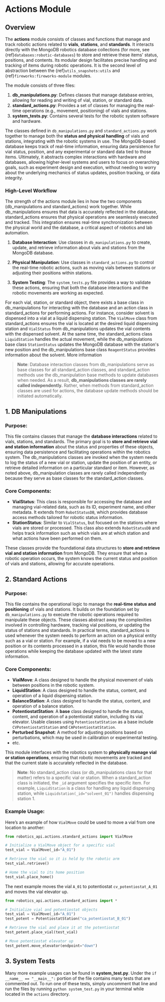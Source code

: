 # Actions Module

## Overview

The **actions** module consists of classes and functions that manage and track robotic actions related to **vials**, **stations**, and **standards**.  It interacts directly with the MongoDB robotics database collections (for more, see {ref}`databases:robotic-databases`) to store and retrieve these items' status, positions, and contents. Its modular design facilitates precise handling and tracking of items during robotic operations. It is the second level of abstraction between the {ref}`utils_snapshots:utils` and {ref}`fireworks:fireworks-module` modules.

The module consists of three files:

1. **db_manipulations.py**: Defines classes that manage database entries, allowing for reading and writing of vial, station, or standard data.
2. **standard_actions.py**: Provides a set of classes for managing the real-time operations (e.g., movement, positioning) of vials and stations.
3. **system_tests.py**: Contains several tests for the robotic system software and hardware.

The classes defined in `db_manipulations.py` and `standard_actions.py` work together to manage both the **status and physical handling** of vials and stations, integrating with the robotic systems in use. The MongoDB-based database keeps track of real-time information, ensuring data persistence for vial status, position, and any experimental or standard data tied to those items. Ultimately, it abstracts complex interactions with hardware and databases, allowing higher-level systems and users to focus on overarching goals, such as experiment design and execution, without needing to worry about the underlying mechanics of status updates, position tracking, or data integrity.


### High-Level Workflow

The strength of the actions module lies in how the two components (db_manipulations and standard_actions) work together. While db_manipulations ensures that data is accurately reflected in the database, standard_actions ensures that physical operations are seamlessly executed and tracked. This integration ensures real-time synchronization between the physical world and the database, a critical aspect of robotics and lab automation.

1. **Database Interaction**:
   Use classes in `db_manipulations.py` to create, update, and retrieve information about vials and stations from the MongoDB database.

2. **Physical Manipulation**:
   Use classes in `standard_actions.py` to control the real-time robotic actions, such as moving vials between stations or adjusting their positions within stations.

3. **System Testing**:
   The `system_tests.py` file provides a way to validate these actions, ensuring that both the database interactions and the robotic movements are working as expected.

For each vial, station, or standard object, there exists a base class in db_manipulations for interacting with the database and an action class in standard_actions for performing actions. For instance, consider solvent is dispensed into a vial at a liquid dispensing station. The `VialMove` class from standard_actions ensures the vial is located at the desired liquid dispensing station and `VialStatus` from db_manipulations updates the vial contents with the dispensed solvent. At the same time, the standard_actions class `LiquidStation` handles the actual movement, while the db_manipulations base class `StationStatus` updates the MongoDB database with the station's new position and the db_manipulations base class `ReagentStatus` provides information about the solvent. More information

> **Note**: Database interaction classes from db_manipulations serve as base classes for all standard_action classes, and standard_action methods use the db_manipulation base methods to update databases when needed. As a result, **db_manipulations classes are rarely called independently.** Rather, when methods from standard_action classes are used for actions, the database update methods should be initiated automatically.



## 1. DB Manipulations

### Purpose:
This file contains classes that manage the **database interactions** related to vials, stations, and standards. The primary goal is to **store and retrieve vial and station information** about the status and properties of these objects, ensuring data persistence and facilitating operations within the robotics system. The db_manipulations classes are invoked when the system needs to log the status of a new vial or station, update the position of an entity, or retrieve detailed information on a particular standard or item. However, as noted above, db_manipulation classes are rarely called independently because they serve as base classes for the standard_action classes.

### Core Components:
- **VialStatus**: This class is responsible for accessing the database and managing vial-related data, such as its ID, experiment name, and other metadata. It extends from `RobotStatusDB`, which provides database access methods tailored for robotic status information.
- **StationStatus**: Similar to `VialStatus`, but focused on the stations where vials are stored or processed. This class also extends `RobotStatusDB` and helps track information such as which vials are at which station and what actions have been performed on them.

These classes provide the foundational data structures to **store and retrieve vial and station information** from MongoDB. They ensure that when a robotic operation occurs, the system knows the current status and position of vials and stations, allowing for accurate operations.



## 2. Standard Actions

### Purpose:
This file contains the operational logic to manage the **real-time status and positioning** of vials and stations. It builds on the foundation set by `db_manipulations.py` to execute the robotic operations required to manipulate these objects. These classes abstract away the complexities involved in controlling hardware, tracking vial positions, or updating the status of stations and standards. In practical terms, standard_actions is used whenever the system needs to perform an action on a physical entity such as a vial or station. For example, if a vial needs to be moved to a new position or its contents processed in a station, this file would handle those operations while keeping the database updated with the latest state information.

### Core Components:
- **VialMove**: A class designed to handle the physical movement of vials between positions in the robotic system.
- **LiquidStation**: A class designed to handle the status, content, and operation of a liquid dispensing station.
- **BalanceStation**: A class designed to handle the status, content, and operation of a balance station.
- **PotentiostatStation**: A **base** class designed to handle the status, content, and operation of a potentiostat station, including its vial elevator. Usable classes using `PotentiostatStation` as a base include `CVPotentiostatStation` and `CAPotentiostatStation`.
- **Perturbed Snapshot**: A method for adjusting positions based on perturbations, which may be used in calibration or experimental testing.
- etc.

This module interfaces with the robotics system to **physically manage vial or station operations**, ensuring that robotic movements are tracked and that the current state is accurately reflected in the database.

> **Note**: No standard_action class (or db_manipulations class for that matter) refers to a specific vial or station. When a standard_action class is initiated, the `_id` argument specifies the specific item. For example, `LiquidStation` is a class for handling any liquid dispensing station, while `Liquidstation(_id="solvent_01")` handles dispensing station 1.

### Example Usage:
Here’s an example of how `VialMove` could be used to move a vial from one location to another:

```python
from robotics_api.actions.standard_actions import VialMove

# Initialize a VialMove object for a specific vial
test_vial = VialMove(_id="A_01")

# Retrieve the vial so it is held by the robotic arm
test_vial.retrieve()

# Home the vial to its home position
test_vial.place_home()
```

The next example moves the vial `A_01` to potentiostat `cv_potentiostat_A_01` and moves the vial elevator up.
```python
from robotics_api.actions.standard_actions import *

# Initialize vial and potentiostat objects
test_vial = VialMove(_id="A_01")
test_potent = PotentiostatStation("ca_potentiostat_B_01")  

# Retrieve the vial and place it at the potentiostat
test_potent.place_vial(test_vial)

# Move potentiostat elevator up  
test_potent.move_elevator(endpoint="down")

```

## 3. System Tests

Many more example usages can be found in **system_test.py**. Under the `if __name__ == "__main__":` portion of the file contains many tests that are commented out. To run one of these tests, simply uncomment that line and run the files by running `python system_test.py` in your terminal while located in the `actions` directory.
